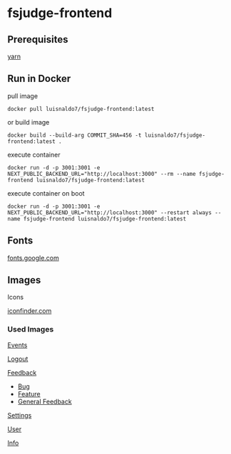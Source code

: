 # fsjudge-frontend

## Prerequisites

[yarn](https://yarnpkg.com/)

## Run in Docker

pull image

```
docker pull luisnaldo7/fsjudge-frontend:latest
```

or build image

```
docker build --build-arg COMMIT_SHA=456 -t luisnaldo7/fsjudge-frontend:latest .
```

execute container

```
docker run -d -p 3001:3001 -e NEXT_PUBLIC_BACKEND_URL="http://localhost:3000" --rm --name fsjudge-frontend luisnaldo7/fsjudge-frontend:latest
```

execute container on boot

```
docker run -d -p 3001:3001 -e NEXT_PUBLIC_BACKEND_URL="http://localhost:3000" --restart always --name fsjudge-frontend luisnaldo7/fsjudge-frontend:latest
```

## Fonts

[fonts.google.com](https://fonts.google.com/)

## Images

Icons

[iconfinder.com](https://www.iconfinder.com/)

### Used Images

[Events](https://www.iconfinder.com/icons/2316003/ball_courts_football_sports_icon)

[Logout](https://www.iconfinder.com/icons/3994382/access_close_exit_logout_sign_out_icon#svg)

[Feedback](https://www.iconfinder.com/icons/8673475/ic_fluent_person_feedback_filled_icon)

- [Bug](https://www.iconfinder.com/icons/1608588/bug_icon)
- [Feature](https://www.iconfinder.com/icons/3018516/availability_component_element_feature_items_list_settings_icon)
- [General Feedback](https://www.iconfinder.com/icons/6843045/customer_feedback_happy_performance_satisfaction_satisfied_satisfy_icon)

[Settings](https://www.iconfinder.com/icons/1564529/mechanism_options_settings_configuration_setting_icon#svg)

[User](https://www.iconfinder.com/icons/1564535/customer_user_userphoto_account_person_icon)

[Info](https://www.iconfinder.com/icons/9041227/info_circle_fill_icon)
